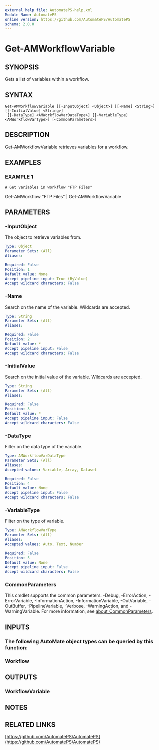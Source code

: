 ```yaml
---
external help file: AutomatePS-help.xml
Module Name: AutomatePS
online version: https://github.com/AutomatePS/AutomatePS
schema: 2.0.0
---
```


# Get-AMWorkflowVariable

## SYNOPSIS
Gets a list of variables within a workflow.

## SYNTAX

```
Get-AMWorkflowVariable [[-InputObject] <Object>] [[-Name] <String>] [[-InitialValue] <String>]
 [[-DataType] <AMWorkflowVarDataType>] [[-VariableType] <AMWorkflowVarType>] [<CommonParameters>]
```

## DESCRIPTION
Get-AMWorkflowVariable retrieves variables for a workflow.

## EXAMPLES

### EXAMPLE 1
```
# Get variables in workflow "FTP Files"
```

Get-AMWorkflow "FTP Files" | Get-AMWorkflowVariable

## PARAMETERS

### -InputObject
The object to retrieve variables from.

```yaml
Type: Object
Parameter Sets: (All)
Aliases:

Required: False
Position: 1
Default value: None
Accept pipeline input: True (ByValue)
Accept wildcard characters: False
```

### -Name
Search on the name of the variable.
Wildcards are accepted.

```yaml
Type: String
Parameter Sets: (All)
Aliases:

Required: False
Position: 2
Default value: *
Accept pipeline input: False
Accept wildcard characters: False
```

### -InitialValue
Search on the initial value of the variable.
Wildcards are accepted.

```yaml
Type: String
Parameter Sets: (All)
Aliases:

Required: False
Position: 3
Default value: *
Accept pipeline input: False
Accept wildcard characters: False
```

### -DataType
Filter on the data type of the variable.

```yaml
Type: AMWorkflowVarDataType
Parameter Sets: (All)
Aliases:
Accepted values: Variable, Array, Dataset

Required: False
Position: 4
Default value: None
Accept pipeline input: False
Accept wildcard characters: False
```

### -VariableType
Filter on the type of variable.

```yaml
Type: AMWorkflowVarType
Parameter Sets: (All)
Aliases:
Accepted values: Auto, Text, Number

Required: False
Position: 5
Default value: None
Accept pipeline input: False
Accept wildcard characters: False
```

### CommonParameters
This cmdlet supports the common parameters: -Debug, -ErrorAction, -ErrorVariable, -InformationAction, -InformationVariable, -OutVariable, -OutBuffer, -PipelineVariable, -Verbose, -WarningAction, and -WarningVariable. For more information, see [about_CommonParameters](http://go.microsoft.com/fwlink/?LinkID=113216).

## INPUTS

### The following AutoMate object types can be queried by this function:
### Workflow
## OUTPUTS

### WorkflowVariable
## NOTES

## RELATED LINKS

[https://github.com/AutomatePS/AutomatePS](https://github.com/AutomatePS/AutomatePS)

